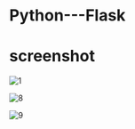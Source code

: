 # Python---Flask

# screenshot

![1](https://user-images.githubusercontent.com/26148025/51658450-18b8d080-1fce-11e9-8c72-db58f5f5c03e.JPG)

![8](https://user-images.githubusercontent.com/26148025/51658852-481c0d00-1fcf-11e9-88e0-c562353f473b.JPG)

![9](https://user-images.githubusercontent.com/26148025/51659228-f6c04d80-1fcf-11e9-88a3-238f62507096.JPG)
